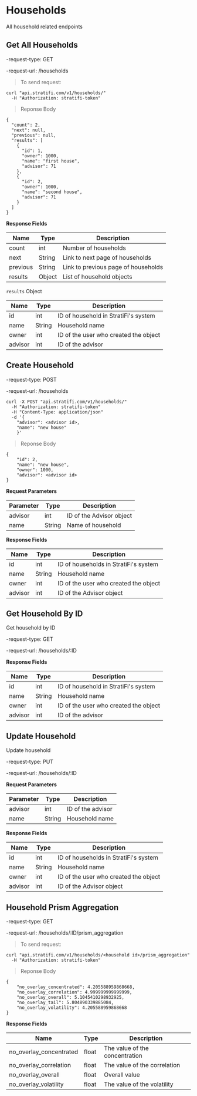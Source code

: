 # Households

All household related endpoints


## Get All Households

-request-type: GET

-request-url: /households

> To send request:

```shell
curl "api.stratifi.com/v1/households/"
  -H "Authorization: stratifi-token"
```

> Reponse Body

```shell
{
  "count": 2,
  "next": null,
  "previous": null,
  "results": [
    {
      "id": 1,
      "owner": 1000,
      "name": "first house",
      "advisor": 71
    },
    {
      "id": 2,
      "owner": 1000,
      "name": "second house",
      "advisor": 71
    }
  ]
}

```

**Response Fields**

Name | Type | Description
-----|------|------------
count | int | Number of households
next | String | Link to next page of households
previous | String | Link to previous page of households
results | Object | List of household objects

`results` Object

Name | Type | Description
-----|------|------------
id | int | ID of household in StratiFi's system
name | String | Household name
owner | int | ID of the user who created the object
advisor | int |  ID of the advisor


## Create Household

-request-type: POST

-request-url: /households

```shell
curl -X POST "api.stratifi.com/v1/households/"
  -H "Authorization: stratifi-token"
  -H "Content-Type: application/json"
  -d '{
    "advisor": <advisor id>,
    "name": "new house"
    }'
```

> Reponse Body

```shell
{
    "id": 2,
    "name": "new house",
    "owner": 1000,
    "advisor": <advisor id>
}

```

**Request Parameters**

Parameter | Type | Description
----------|------|------------
advisor | int | ID of the Advisor object
name | String | Name of household


**Response Fields**

Name | Type | Description
-----|------|------------
id | int | ID of households in StratiFi's system
name | String | Household name
owner | int | ID of the user who created the object
advisor | int | ID of the Advisor object


## Get Household By ID

Get household by ID

-request-type: GET

-request-url: /households/:ID

**Response Fields**

Name | Type | Description
-----|------|------------
id | int | ID of household in StratiFi's system
name | String | Household name
owner | int | ID of the user who created the object
advisor | int | ID of the advisor


## Update Household

Update household

-request-type: PUT

-request-url: /households/:ID


**Request Parameters**

Parameter | Type | Description
----------|------|------------
advisor | int | ID of the advisor
name | String | Household name


**Response Fields**

Name | Type | Description
-----|------|------------
id | int | ID of households in StratiFi's system
name | String | Household name
owner | int | ID of the user who created the object
advisor | int | ID of the Advisor object


## Household Prism Aggregation

-request-type: GET

-request-url: /households/:ID/prism_aggregation

> To send request:

```shell
curl "api.stratifi.com/v1/households/<household id>/prism_aggregation"
  -H "Authorization: stratifi-token"
```

> Reponse Body

```shell
{
    "no_overlay_concentrated": 4.205588959868668,
    "no_overlay_correlation": 4.999999999999999,
    "no_overlay_overall": 5.1045410298932925,
    "no_overlay_tail": 5.804890339885084,
    "no_overlay_volatility": 4.205588959868668
}
```

**Response Fields**

Name | Type | Description
-----|------|------------
no_overlay_concentrated | float | The value of the concentration
no_overlay_correlation | float | The value of the correlation
no_overlay_overall | float | Overall value
no_overlay_volatility | float | The value of the volatility
